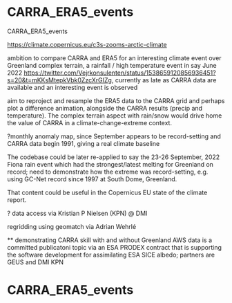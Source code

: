 # CARRA_ERA5_events
CARRA_ERA5_events

https://climate.copernicus.eu/c3s-zooms-arctic-climate

ambition to compare CARRA and ERA5 for an interesting climate event over Greenland complex terrain, a rainfall / high temperature event in say June 2022 https://twitter.com/Vejrkonsulenten/status/1538659120856936451?s=20&t=mKKsMtepkVbk0ZzcXrGIZg, currently as late as CARRA data are available and an interesting event is observed

aim to reproject and resample the ERA5 data to the CARRA grid and perhaps plot a difference animation, alongside the CARRA results (precip and temperature). The complex terrain aspect with rain/snow would drive home the value of CARRA in a climate-change-extreme context. 

?monthly anomaly map, since September appears to be record-setting and CARRA data begin 1991, giving a real climate baseline

The codebase could be later re-applied to say the 23-26 September, 2022 Fiona rain event which had the strongest/latest melting for Greenland on record; need to demonstrate how the extreme was record-setting, e.g. using GC-Net record since 1997 at South Dome, Greenland.

That content could be useful in the Copernicus EU state of the climate report.

? data access via Kristian P Nielsen (KPN) @ DMI

regridding using geomatch via Adrian Wehrlé

** demonstrating CARRA skill with and without Greenland AWS data is a committed publicatoni topic via an ESA PRODEX contract that is supporting the software development for assimilating ESA SICE albedo; partners are GEUS and DMI KPN
# CARRA_ERA5_events
